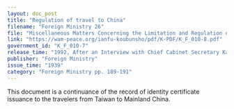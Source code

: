 ```yaml
---
layout: doc_post
title: "Regulation of travel to China"
filename: "Foreign Ministry 26"
file: "Miscellaneous Matters Concerning the Limitation and Regulation of Japanese Citizens Traveling to China at the Time of the Sino-Japanese Incident; Report of the Ministry of Colonial Affairs on the Regulation of Japanese Citizens Traveling to China (Vol. 1)"
link: "https://wam-peace.org/ianfu-koubunsho/pdf/K-PDF/K_F_010-8.pdf"
government_id: "K_F_010-7"
release_time: "1992, After an Interview with Chief Cabinet Secretary Katō Kōichi and Kōno Yōhei"
publisher: "Foreign Ministry"
issue_time: "1939"
category: "Foreign Ministry pp. 189-191"
---
```

This document is a continuance of the record of identity certificate issuance to the travelers from Taiwan to Mainland China.
